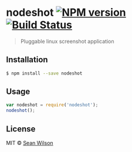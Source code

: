 # nodeshot [![NPM version](https://badge.fury.io/js/nodeshot.svg)](https://npmjs.org/package/nodeshot) [![Build Status](https://travis-ci.org/seanc/nodeshot.svg?branch=master)](https://travis-ci.org/seanc/nodeshot)

> Pluggable linux screenshot application

## Installation

```sh
$ npm install --save nodeshot
```

## Usage

```js
var nodeshot = require('nodeshot');
nodeshot();
```

## License

MIT © [Sean Wilson](https://imsean.me)
